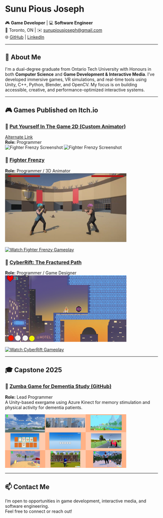 # Sunu Pious Joseph

🎮 **Game Developer** | 💻 **Software Engineer**  
📍 Toronto, ON | ✉️ [sunupiousjoseph@gmail.com](mailto:sunupiousjoseph@gmail.com)  
🌐 [GitHub](https://github.com/sunujoseph) | [LinkedIn](https://www.linkedin.com/in/sunu-joseph/)  

---

## 👋 About Me

I'm a dual-degree graduate from Ontario Tech University with Honours in both **Computer Science** and **Game Development & Interactive Media**. I’ve developed immersive games, VR simulations, and real-time tools using Unity, C++, Python, Blender, and OpenCV. My focus is on building accessible, creative, and performance-optimized interactive systems.

---

## 🎮 Games Published on Itch.io

### 🔹 [Put Yourself In The Game 2D (Custom Animator)](https://gdimcommunityactivities.itch.io/put-yourself-in-the-game-2d-gdim-activity-feb-21)  
[Alternate Link](https://gdimcommunityactivities.itch.io/event-put-yourself-in-the-game-thurs-feb-22-2024)  
**Role:** Programmer  
<img src="assets/PutInGame1.gif" alt="Fighter Frenzy Screenshot" width="400"/>
<img src="assets/PutInGame2.gif" alt="Fighter Frenzy Screenshot" width="400"/>

### 🔹 [Fighter Frenzy](https://yorgi11.itch.io/fighter-frenzy)  
**Role:** Programmer / 3D Animator  
<img src="assets/fighter-frenzy.png" alt="Fighter Frenzy Screenshot" width="400"/>

[![Watch Fighter Frenzy Gameplay](https://img.youtube.com/vi/GL_rGnmflYU/hqdefault.jpg)](https://www.youtube.com/watch?v=GL_rGnmflYU)


### 🔹 [CyberRift: The Fractured Path](https://farhaniboii.itch.io/cyberrift-the-fractured-path)  
**Role:** Programmer / Game Designer  
<img src="assets/Cyberrift.png" alt="CyberRift Screenshot" width="400"/>

[![Watch CyberRift Gameplay](https://img.youtube.com/vi/J02vI8q2crk/hqdefault.jpg)](https://www.youtube.com/watch?v=J02vI8q2crk)


---

## 🎓 Capstone 2025

### 🔹 [Zumba Game for Dementia Study (GitHub)](https://github.com/sunujoseph/Zumba-Game)  
**Role:** Lead Programmer  
A Unity-based exergame using Azure Kinect for memory stimulation and physical activity for dementia patients.

<img src="assets/Capstone1.PNG" alt="Capstone Showcase" width="400"/>

---

## 📫 Contact Me

I’m open to opportunities in game development, interactive media, and software engineering.  
Feel free to connect or reach out!

